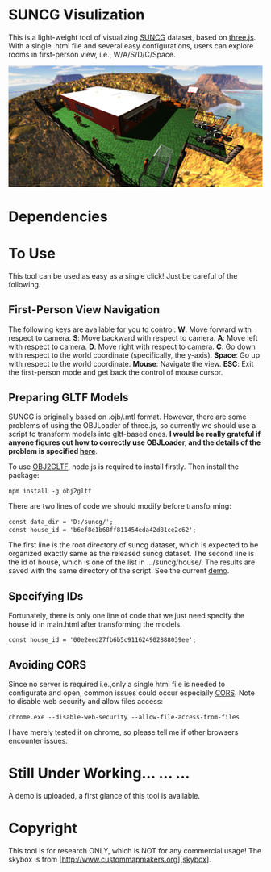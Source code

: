 # SUNCG Visulization 
This is a light-weight tool of visualizing [SUNCG][SUNCGGITHUB] dataset, based on [three.js][threejs]. With a single .html file and several easy configurations, users can explore rooms in first-person view, i.e., W/A/S/D/C/Space. 

![FirstGlance](./scenes/example.png)

# Dependencies

# To Use
This tool can be used as easy as a single click! Just be careful of the following. 
## First-Person View Navigation
The following keys are available for you to control: 
**W**: Move forward with respect to camera. 
**S**: Move backward with respect to camera. 
**A**: Move left with respect to camera. 
**D**: Move right with respect to camera. 
**C**: Go down with respect to the world coordinate (specifically, the y-axis). 
**Space**: Go up with respect to the world coordinate. 
**Mouse**: Navigate the view. 
**ESC**: Exit the first-person mode and get back the control of mouse cursor. 
## Preparing GLTF Models
SUNCG is originally based on .ojb/.mtl format. However, there are some problems of using the OBJLoader of three.js, so currently we should use a script to transform models into gltf-based ones. **I would be really grateful if anyone figures out how to correctly use OBJLoader, and the details of the problem is specified [here][objloader]**. 

To use [OBJ2GLTF][objgltf], node.js is required to install firstly. Then install the package: 
```
npm install -g obj2gltf
```

There are two lines of code we should modify before transforming:
```
const data_dir = 'D:/suncg/';
const house_id = 'b6ef8e1b68ff811454eda42d81ce2c62';
```
The first line is the root directory of suncg dataset, which is expected to be organized exactly same as the released suncg dataset. The second line is the id of house, which is one of the list in .../suncg/house/. The results are saved with the same directory of the script. See the current [demo](https://github.com/Shao-Kui/SUNCG-Visulization-Using-Three.js/tree/master/scenes). 
## Specifying IDs
Fortunately, there is only one line of code that we just need specify the house id in main.html after transforming the models. 
```
const house_id = '00e2eed27fb6b5c911624902888039ee';
```
## Avoiding CORS
Since no server is required i.e.,only a single html file is needed to configurate and open, common issues could occur especially [CORS](https://en.wikipedia.org/wiki/Cross-origin_resource_sharing). Note to disable web security and allow files access: 
```
chrome.exe --disable-web-security --allow-file-access-from-files
```
I have merely tested it on chrome, so please tell me if other browsers encounter issues. 

# Still Under Working... ... ...
A demo is uploaded, a first glance of this tool is available. 

# Copyright
This tool is for research ONLY, which is NOT for any commercial usage! The skybox is from [http://www.custommapmakers.org][skybox]. 

[threejs]:https://threejs.org
[skybox]:http://www.custommapmakers.org/skyboxes.php
[SUNCGGITHUB]:https://github.com/shurans/SUNCGtoolbox
[objgltf]:https://github.com/AnalyticalGraphicsInc/obj2gltf
[objloader]:https://stackoverflow.com/questions/54906697/three-js-can-not-load-texture-for-mtl-obj-files-parts-with-image-textures-are
